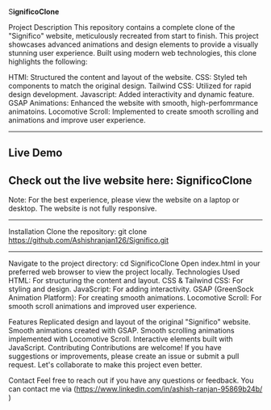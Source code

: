 S**ignificoClone**

Project Description
This repository contains a complete clone of the "Significo" website, meticulously recreated from start to finish. This project showcases advanced animations and design elements to provide a visually stunning user experience. Built using modern web technologies, this clone highlights the following:

HTMl: Structured the content and layout of the website.
CSS: Styled teh components to match the original design.
Tailwind CSS: Utilized for rapid design development.
Javascript: Added interactivity and dynamic feature.
GSAP Animations: Enhanced the website with smooth, high-perfomrmance animatoins.
Locomotive Scroll: Implemented to create smooth scrolling and animations and improve user experience.

----------

## Live Demo
## Check out the live website here: SignificoClone

Note: For the best experience, please view the website on a laptop or desktop. The website is not fully responsive.

-----------
Installation
Clone the repository:
git clone https://github.com/Ashishranjan126/Significo.git

----------
Navigate to the project directory:
cd SignificoClone
Open index.html in your preferred web browser to view the project locally.
Technologies Used
HTML: For structuring the content and layout.
CSS & Tailwind CSS: For styling and design.
JavaScript: For adding interactivity.
GSAP (GreenSock Animation Platform): For creating smooth animations.
Locomotive Scroll: For smooth scroll animations and improved user experience.


Features
Replicated design and layout of the original "Significo" website.
Smooth animations created with GSAP.
Smooth scrolling animations implemented with Locomotive Scroll.
Interactive elements built with JavaScript.
Contributing
Contributions are welcome! If you have suggestions or improvements, please create an issue or submit a pull request. Let's collaborate to make this project even better.

Contact
Feel free to reach out if you have any questions or feedback. You can contact me via (https://www.linkedin.com/in/ashish-ranjan-95869b24b/ )
